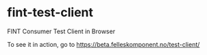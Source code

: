 # fint-test-client
FINT Consumer Test Client in Browser

To see it in action, go to https://beta.felleskomponent.no/test-client/